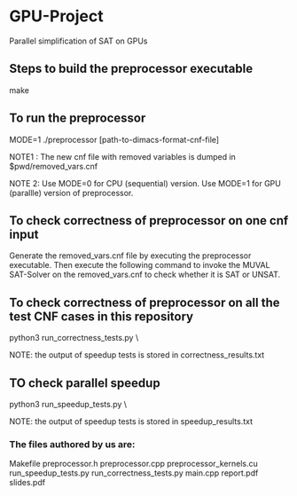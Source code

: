 # GPU-Project
Parallel simplification of SAT on GPUs

## Steps to build the preprocessor executable
make

## To run the preprocessor
MODE=1 ./preprocessor [path-to-dimacs-format-cnf-file]


NOTE1 : The new cnf file with removed variables is dumped in $pwd/removed_vars.cnf 

NOTE 2: Use MODE=0 for CPU (sequential) version. Use MODE=1 for GPU (parallle) version of preprocessor.

## To check correctness of preprocessor on one cnf input
Generate the removed_vars.cnf file by executing the preprocessor executable. Then execute the following command to invoke the MUVAL SAT-Solver on the removed_vars.cnf to check whether it is SAT or UNSAT.

## To check correctness of preprocessor on all the test CNF cases in this repository
python3 run_correctness_tests.py \


NOTE: the output of speedup tests is stored in correctness_results.txt

## TO check parallel speedup
python3 run_speedup_tests.py \


NOTE: the output of speedup tests is stored in speedup_results.txt

### The files authored by us are:
Makefile
preprocessor.h
preprocessor.cpp
preprocessor_kernels.cu
run_speedup_tests.py
run_correctness_tests.py
main.cpp
report.pdf
slides.pdf

